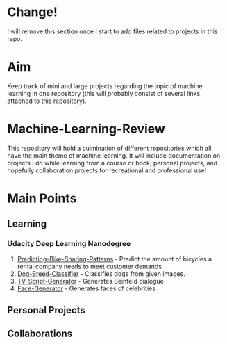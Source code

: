 # Change!
I will remove this section once I start to add files related to projects in this repo. 

# Aim
Keep track of mini and large projects regarding the topic of machine learning in one repository (this will probably consist of several links attached to this repository).

# Machine-Learning-Review
This repository will hold a culmination of different repositories which all have the main theme of machine learning. It will include documentation on projects I do while learning from a course or book, personal projects, and hopefully collaboration projects for recreational and professional use!

# Main Points
## Learning
### Udacity Deep Learning Nanodegree
1. [Predicting-Bike-Sharing-Patterns](https://github.com/lopezyouhei/Predicting-Bike-Sharing-Patterns) - Predict the amount of bicycles a rental company needs to meet customer demands
2. [Dog-Breed-Classifier](https://github.com/lopezyouhei/Dog-Breed-Classifier) - Classifies dogs from given images.
3. [TV-Script-Generator](https://github.com/lopezyouhei/TV-Script-Generator) - Generates Seinfeld dialogue
4. [Face-Generator](https://github.com/lopezyouhei/Face-Generator) - Generates faces of celebrities
## Personal Projects
## Collaborations
